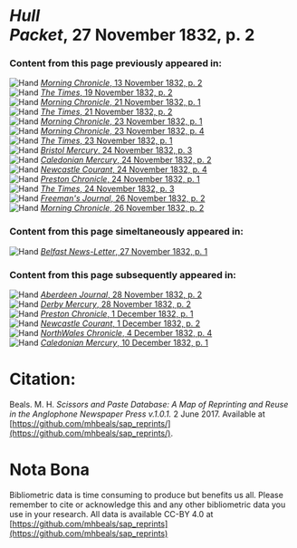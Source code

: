 # *Hull Packet*, 27 November 1832, p. 2  
  
### Content from this page previously appeared in:  
![Hand](http://scissorsandpaste.net/wp-content/uploads/2017/06/smallhandpointer.png) [*Morning Chronicle*, 13 November 1832, p. 2](https://mhbeals.github.io/sap_html/Morning-Chronicle/Morning-Chronicle-13-November-1832-p-2)  
![Hand](http://scissorsandpaste.net/wp-content/uploads/2017/06/smallhandpointer.png) [*The Times*, 19 November 1832, p. 2](https://mhbeals.github.io/sap_html/The-Times/The-Times-19-November-1832-p-2)  
![Hand](http://scissorsandpaste.net/wp-content/uploads/2017/06/smallhandpointer.png) [*Morning Chronicle*, 21 November 1832, p. 1](https://mhbeals.github.io/sap_html/Morning-Chronicle/Morning-Chronicle-21-November-1832-p-1)  
![Hand](http://scissorsandpaste.net/wp-content/uploads/2017/06/smallhandpointer.png) [*The Times*, 21 November 1832, p. 2](https://mhbeals.github.io/sap_html/The-Times/The-Times-21-November-1832-p-2)  
![Hand](http://scissorsandpaste.net/wp-content/uploads/2017/06/smallhandpointer.png) [*Morning Chronicle*, 23 November 1832, p. 1](https://mhbeals.github.io/sap_html/Morning-Chronicle/Morning-Chronicle-23-November-1832-p-1)  
![Hand](http://scissorsandpaste.net/wp-content/uploads/2017/06/smallhandpointer.png) [*Morning Chronicle*, 23 November 1832, p. 4](https://mhbeals.github.io/sap_html/Morning-Chronicle/Morning-Chronicle-23-November-1832-p-4)  
![Hand](http://scissorsandpaste.net/wp-content/uploads/2017/06/smallhandpointer.png) [*The Times*, 23 November 1832, p. 1](https://mhbeals.github.io/sap_html/The-Times/The-Times-23-November-1832-p-1)  
![Hand](http://scissorsandpaste.net/wp-content/uploads/2017/06/smallhandpointer.png) [*Bristol Mercury*, 24 November 1832, p. 3](https://mhbeals.github.io/sap_html/Bristol-Mercury/Bristol-Mercury-24-November-1832-p-3)  
![Hand](http://scissorsandpaste.net/wp-content/uploads/2017/06/smallhandpointer.png) [*Caledonian Mercury*, 24 November 1832, p. 2](https://mhbeals.github.io/sap_html/Caledonian-Mercury/Caledonian-Mercury-24-November-1832-p-2)  
![Hand](http://scissorsandpaste.net/wp-content/uploads/2017/06/smallhandpointer.png) [*Newcastle Courant*, 24 November 1832, p. 4](https://mhbeals.github.io/sap_html/Newcastle-Courant/Newcastle-Courant-24-November-1832-p-4)  
![Hand](http://scissorsandpaste.net/wp-content/uploads/2017/06/smallhandpointer.png) [*Preston Chronicle*, 24 November 1832, p. 1](https://mhbeals.github.io/sap_html/Preston-Chronicle/Preston-Chronicle-24-November-1832-p-1)  
![Hand](http://scissorsandpaste.net/wp-content/uploads/2017/06/smallhandpointer.png) [*The Times*, 24 November 1832, p. 3](https://mhbeals.github.io/sap_html/The-Times/The-Times-24-November-1832-p-3)  
![Hand](http://scissorsandpaste.net/wp-content/uploads/2017/06/smallhandpointer.png) [*Freeman's Journal*, 26 November 1832, p. 2](https://mhbeals.github.io/sap_html/Freeman's-Journal/Freeman's-Journal-26-November-1832-p-2)  
![Hand](http://scissorsandpaste.net/wp-content/uploads/2017/06/smallhandpointer.png) [*Morning Chronicle*, 26 November 1832, p. 2](https://mhbeals.github.io/sap_html/Morning-Chronicle/Morning-Chronicle-26-November-1832-p-2)  
  
### Content from this page simeltaneously appeared in:  
![Hand](http://scissorsandpaste.net/wp-content/uploads/2017/06/smallhandpointer.png) [*Belfast News-Letter*, 27 November 1832, p. 1](https://mhbeals.github.io/sap_html/Belfast-News-Letter/Belfast-News-Letter-27-November-1832-p-1)  
  
### Content from this page subsequently appeared in:  
![Hand](http://scissorsandpaste.net/wp-content/uploads/2017/06/smallhandpointer.png) [*Aberdeen Journal*, 28 November 1832, p. 2](https://mhbeals.github.io/sap_html/Aberdeen-Journal/Aberdeen-Journal-28-November-1832-p-2)  
![Hand](http://scissorsandpaste.net/wp-content/uploads/2017/06/smallhandpointer.png) [*Derby Mercury*, 28 November 1832, p. 2](https://mhbeals.github.io/sap_html/Derby-Mercury/Derby-Mercury-28-November-1832-p-2)  
![Hand](http://scissorsandpaste.net/wp-content/uploads/2017/06/smallhandpointer.png) [*Preston Chronicle*, 1 December 1832, p. 1](https://mhbeals.github.io/sap_html/Preston-Chronicle/Preston-Chronicle-1-December-1832-p-1)  
![Hand](http://scissorsandpaste.net/wp-content/uploads/2017/06/smallhandpointer.png) [*Newcastle Courant*, 1 December 1832, p. 2](https://mhbeals.github.io/sap_html/Newcastle-Courant/Newcastle-Courant-1-December-1832-p-2)  
![Hand](http://scissorsandpaste.net/wp-content/uploads/2017/06/smallhandpointer.png) [*NorthWales Chronicle*, 4 December 1832, p. 4](https://mhbeals.github.io/sap_html/NorthWales-Chronicle/NorthWales-Chronicle-4-December-1832-p-4)  
![Hand](http://scissorsandpaste.net/wp-content/uploads/2017/06/smallhandpointer.png) [*Caledonian Mercury*, 10 December 1832, p. 1](https://mhbeals.github.io/sap_html/Caledonian-Mercury/Caledonian-Mercury-10-December-1832-p-1)  


# Citation: 

Beals. M. H. *Scissors and Paste Database: A Map of Reprinting and Reuse in the Anglophone Newspaper Press v.1.0.1.* 2 June 2017. Available at [https://github.com/mhbeals/sap_reprints/](https://github.com/mhbeals/sap_reprints/). 

# Nota Bona

Bibliometric data is time consuming to produce but benefits us all. Please remember to cite or acknowledge this and any other bibliometric data you use in your research. All data is available CC-BY 4.0 at [https://github.com/mhbeals/sap_reprints](https://github.com/mhbeals/sap_reprints)
